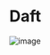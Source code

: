# Daft
![image](https://user-images.githubusercontent.com/35516367/178548247-1eb67e82-3e7c-451f-adc1-e646135971aa.png)
